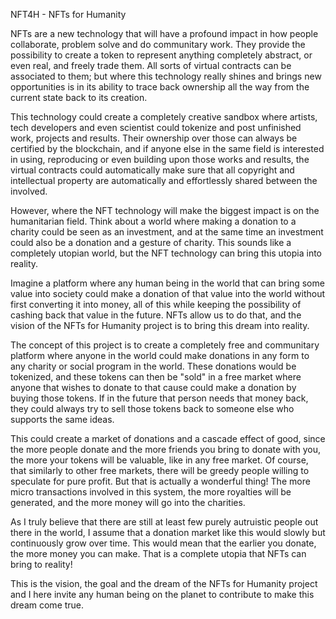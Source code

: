 NFT4H - NFTs for Humanity

NFTs are a new technology that will have a profound impact in how people collaborate, problem solve and do communitary work.
They provide the possibility to create a token to represent anything completely abstract, or even real, and freely trade them.
All sorts of virtual contracts can be associated to them; but where this technology really shines and brings new opportunities is in its ability to trace back ownership all the way from the current state back to its creation.

This technology could create a completely creative sandbox where artists, tech developers and even scientist could tokenize and post unfinished work, projects and results. Their ownership over those can always be certified by the blockchain, and if anyone else in the same field is interested in using, reproducing or even building upon those works and results, the virtual contracts could automatically make sure that all copyright and intellectual property are automatically and effortlessly shared between the involved.

However, where the NFT technology will make the biggest impact is on the humanitarian field.
Think about a world where making a donation to a charity could be seen as an investment, and at the same time an investment could also be a donation and a gesture of charity. This sounds like a completely utopian world, but the NFT technology can bring this utopia into reality.

Imagine a platform where any human being in the world that can bring some value into society could make a donation of that value into the world without first converting it into money, all of this while keeping the possibility of cashing back that value in the future. NFTs allow us to do that, and the vision of the NFTs for Humanity project is to bring this dream into reality.

The concept of this project is to create a completely free and communitary platform where anyone in the world could make donations in any form to any charity or social program in the world. These donations would be tokenized, and these tokens can then be "sold" in a free market where anyone that wishes to donate to that cause could make a donation by buying those tokens. If in the future that person needs that money back, they could always try to sell those tokens back to someone else who supports the same ideas.

This could create a market of donations and a cascade effect of good, since the more people donate and the more friends you bring to donate with you, the more your tokens will be valuable, like in any free market. Of course, that similarly to other free markets, there will be greedy people willing to speculate for pure profit. But that is actually a wonderful thing! The more micro transactions involved in this system, the more royalties will be generated, and the more money will go into the charities.

As I truly believe that there are still at least few purely autruistic people out there in the world, I assume that a donation market like this would slowly but continuously grow over time. This would mean that the earlier you donate, the more money you can make. 
That is a complete utopia that NFTs can bring to reality!

This is the vision, the goal and the dream of the NFTs for Humanity project and I here invite any human being on the planet to contribute to make this dream come true.
